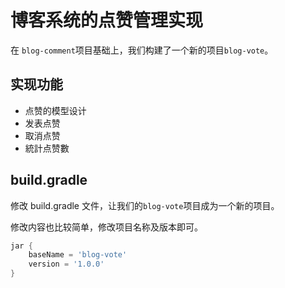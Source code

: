 # 博客系统的点赞管理实现


在 `blog-comment`项目基础上，我们构建了一个新的项目`blog-vote`。
 
## 实现功能

* 点赞的模型设计
* 发表点赞
* 取消点赞
* 統計点赞數
 

## build.gradle

修改 build.gradle 文件，让我们的`blog-vote`项目成为一个新的项目。

修改内容也比较简单，修改项目名称及版本即可。

```groovy
jar {
	baseName = 'blog-vote'
	version = '1.0.0'
}
```
